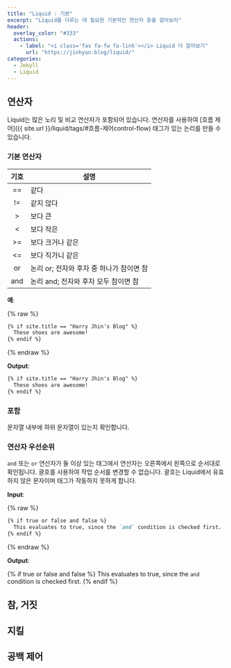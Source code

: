 ```yaml
---
title: "Liquid : 기본"
excerpt: "Liquid를 다루는 데 필요한 기본적인 연산자 등을 알아보자"
header:
  overlay_color: "#333"
  actions:
    - label: "<i class='fas fa-fw fa-link'></i> Liquid 더 알아보기"
      url: "https://jinhyun.blog/liquid/"
categories:
  - Jekyll
  - Liquid
---
```


## 연산자

Liquid는 많은 노리 및 비교 연산자가 포함되어 있습니다. 연산자를 사용하여 [흐름 제어]({{ site.url }}/liquid/tags/#흐름-제어control-flow) 태그가 있는 논리를 만들 수 있습니다.

### 기본 연산자

|기호|설명                                    |
|:--:|----------------------------------------|
|==  |같다                                    |
|!=  |같지 않다                               |
|>   |보다 큰                                 |
|<   |보다 작은                               |
|>=  |보다 크거나 같은                        |
|<=  |보다 직가니 같은                        |
|or  |논리 or; 전자와 후자 중 하나가 참이면 참|
|and |논리 and; 전자와 후자 모두 참이면 참    |

**예**:

{% raw %}

```md
{% if site.title == "Harry Jhin's Blog" %}
  These shoes are awesome!
{% endif %}
```

{% endraw %}

**Output**:

```md
{% if site.title == "Harry Jhin's Blog" %}
  These shoes are awesome!
{% endif %}
```

### 포함

문자열 내부에 하위 문자열이 있는지 확인합니다.

### 연산자 우선순위

`and` 또는 `or` 연산자가 둘 이상 있는 태그에서 연산자는 오른쪽에서 왼쪽으로 순서대로 확인됩니다. 괄호를 사용하여 작업 순서를 변경할 수 없습니다. 괄호는 Liquid에서 유효하지 않은 문자이며 태그가 작동하지 못하게 합니다.

**Input**:

{% raw %}

```md
{% if true or false and false %}
  This evaluates to true, since the `and` condition is checked first.
{% endif %}
```

{% endraw %}

**Output**:

{% if true or false and false %}
  This evaluates to true, since the `and` condition is checked first.
{% endif %}

## 참, 거짓

## 지킬

## 공백 제어

